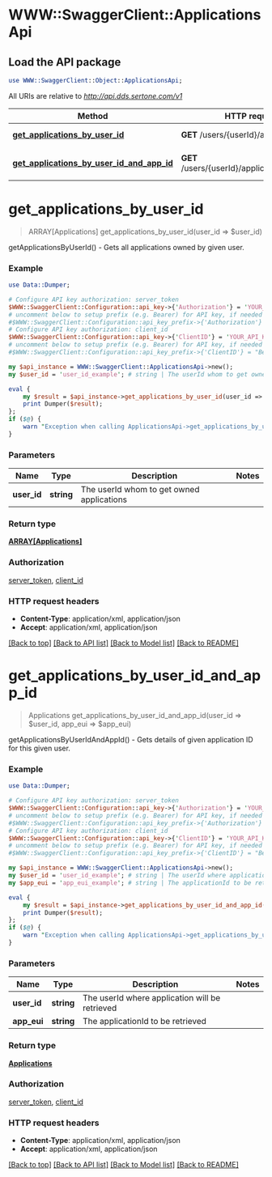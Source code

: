 # WWW::SwaggerClient::ApplicationsApi

## Load the API package
```perl
use WWW::SwaggerClient::Object::ApplicationsApi;
```

All URIs are relative to *http://api.dds.sertone.com/v1*

Method | HTTP request | Description
------------- | ------------- | -------------
[**get_applications_by_user_id**](ApplicationsApi.md#get_applications_by_user_id) | **GET** /users/{userId}/applications | getApplicationsByUserId() - Gets all applications owned by given user.
[**get_applications_by_user_id_and_app_id**](ApplicationsApi.md#get_applications_by_user_id_and_app_id) | **GET** /users/{userId}/applications/{appEui} | getApplicationsByUserIdAndAppId() - Gets details of given application ID for this given user.


# **get_applications_by_user_id**
> ARRAY[Applications] get_applications_by_user_id(user_id => $user_id)

getApplicationsByUserId() - Gets all applications owned by given user.



### Example 
```perl
use Data::Dumper;

# Configure API key authorization: server_token
$WWW::SwaggerClient::Configuration::api_key->{'Authorization'} = 'YOUR_API_KEY';
# uncomment below to setup prefix (e.g. Bearer) for API key, if needed
#$WWW::SwaggerClient::Configuration::api_key_prefix->{'Authorization'} = "Bearer";
# Configure API key authorization: client_id
$WWW::SwaggerClient::Configuration::api_key->{'ClientID'} = 'YOUR_API_KEY';
# uncomment below to setup prefix (e.g. Bearer) for API key, if needed
#$WWW::SwaggerClient::Configuration::api_key_prefix->{'ClientID'} = "Bearer";

my $api_instance = WWW::SwaggerClient::ApplicationsApi->new();
my $user_id = 'user_id_example'; # string | The userId whom to get owned applications

eval { 
    my $result = $api_instance->get_applications_by_user_id(user_id => $user_id);
    print Dumper($result);
};
if ($@) {
    warn "Exception when calling ApplicationsApi->get_applications_by_user_id: $@\n";
}
```

### Parameters

Name | Type | Description  | Notes
------------- | ------------- | ------------- | -------------
 **user_id** | **string**| The userId whom to get owned applications | 

### Return type

[**ARRAY[Applications]**](Applications.md)

### Authorization

[server_token](../README.md#server_token), [client_id](../README.md#client_id)

### HTTP request headers

 - **Content-Type**: application/xml, application/json
 - **Accept**: application/xml, application/json

[[Back to top]](#) [[Back to API list]](../README.md#documentation-for-api-endpoints) [[Back to Model list]](../README.md#documentation-for-models) [[Back to README]](../README.md)

# **get_applications_by_user_id_and_app_id**
> Applications get_applications_by_user_id_and_app_id(user_id => $user_id, app_eui => $app_eui)

getApplicationsByUserIdAndAppId() - Gets details of given application ID for this given user.



### Example 
```perl
use Data::Dumper;

# Configure API key authorization: server_token
$WWW::SwaggerClient::Configuration::api_key->{'Authorization'} = 'YOUR_API_KEY';
# uncomment below to setup prefix (e.g. Bearer) for API key, if needed
#$WWW::SwaggerClient::Configuration::api_key_prefix->{'Authorization'} = "Bearer";
# Configure API key authorization: client_id
$WWW::SwaggerClient::Configuration::api_key->{'ClientID'} = 'YOUR_API_KEY';
# uncomment below to setup prefix (e.g. Bearer) for API key, if needed
#$WWW::SwaggerClient::Configuration::api_key_prefix->{'ClientID'} = "Bearer";

my $api_instance = WWW::SwaggerClient::ApplicationsApi->new();
my $user_id = 'user_id_example'; # string | The userId where application will be retrieved
my $app_eui = 'app_eui_example'; # string | The applicationId to be retrieved

eval { 
    my $result = $api_instance->get_applications_by_user_id_and_app_id(user_id => $user_id, app_eui => $app_eui);
    print Dumper($result);
};
if ($@) {
    warn "Exception when calling ApplicationsApi->get_applications_by_user_id_and_app_id: $@\n";
}
```

### Parameters

Name | Type | Description  | Notes
------------- | ------------- | ------------- | -------------
 **user_id** | **string**| The userId where application will be retrieved | 
 **app_eui** | **string**| The applicationId to be retrieved | 

### Return type

[**Applications**](Applications.md)

### Authorization

[server_token](../README.md#server_token), [client_id](../README.md#client_id)

### HTTP request headers

 - **Content-Type**: application/xml, application/json
 - **Accept**: application/xml, application/json

[[Back to top]](#) [[Back to API list]](../README.md#documentation-for-api-endpoints) [[Back to Model list]](../README.md#documentation-for-models) [[Back to README]](../README.md)

